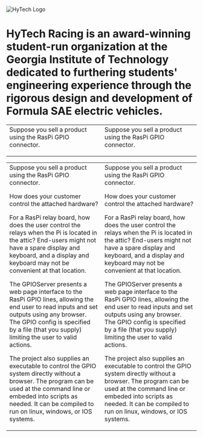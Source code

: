![HyTech Logo](https://hytechracing.gatech.edu/images/hytech_logo.png)

# HyTech Racing is an award-winning student-run organization at the Georgia Institute of Technology dedicated to furthering students' engineering experience through the rigorous design and development of Formula SAE electric vehicles.

<table style="width: 100%;">
<tbody>
<tr>
<td>
Suppose you sell a product using the RasPi GPIO connector.<p />
</td>
<td>
Suppose you sell a product using the RasPi GPIO connector.<p />
</td>
</tr></tbody></table>

<table style="width: 100%;">
<tbody>
<tr>
<td>
Suppose you sell a product using the RasPi GPIO connector.<p />

How does your customer control the attached hardware?<p />

For a RasPi relay board, how does the user control the relays when the Pi
is located in the attic? End-users might not have a spare display and
keyboard, and a display and keyboard may not be convenient at that location.

The GPIOServer presents a web page interface to the RasPi GPIO lines,
allowing the end user to read inputs and set outputs using any browser.
The GPIO config is specified by a file (that you supply) limiting the
user to valid actions.

The project also supplies an executable to control the GPIO system
directly without a browser. The program can be used at the command line
or embeded into scripts as needed. It can be compiled to run on linux,
windows, or IOS systems.
</td>
<td>
Suppose you sell a product using the RasPi GPIO connector.<p />

How does your customer control the attached hardware?<p />

For a RasPi relay board, how does the user control the relays when the Pi
is located in the attic? End-users might not have a spare display and
keyboard, and a display and keyboard may not be convenient at that location.

The GPIOServer presents a web page interface to the RasPi GPIO lines,
allowing the end user to read inputs and set outputs using any browser.
The GPIO config is specified by a file (that you supply) limiting the
user to valid actions.

The project also supplies an executable to control the GPIO system
directly without a browser. The program can be used at the command line
or embeded into scripts as needed. It can be compiled to run on linux,
windows, or IOS systems.
</td>
</tr></tbody></table>
